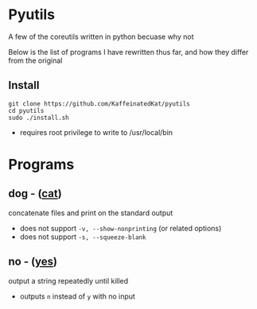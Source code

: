 # Pyutils
A few of the coreutils written in python becuase why not

Below is the list of programs I have rewritten thus far, and how they differ from the original

## Install

```
git clone https://github.com/KaffeinatedKat/pyutils
cd pyutils
sudo ./install.sh
```

* requires root privilege to write to /usr/local/bin

# Programs

## dog - ([cat](https://github.com/coreutils/coreutils/blob/master/src/cat.c))
concatenate files and print on the standard output

* does not support `-v, --show-nonprinting` (or related options)
* does not support `-s, --squeeze-blank` 

## no - ([yes](https://github.com/coreutils/coreutils/blob/master/src/yes.c))
output a string repeatedly until killed

* outputs `n` instead of `y` with no input
